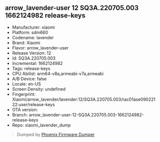 ## arrow_lavender-user 12 SQ3A.220705.003 1662124982 release-keys
- Manufacturer: xiaomi
- Platform: sdm660
- Codename: lavender
- Brand: Xiaomi
- Flavor: arrow_lavender-user
- Release Version: 12
- Id: SQ3A.220705.003
- Incremental: 1662124982
- Tags: release-keys
- CPU Abilist: arm64-v8a,armeabi-v7a,armeabi
- A/B Device: false
- Locale: en-US
- Screen Density: undefined
- Fingerprint: Xiaomi/arrow_lavender/lavender:12/SQ3A.220705.003/rac01ase09022122:user/release-keys
- OTA version: 
- Branch: arrow_lavender-user-12-SQ3A.220705.003-1662124982-release-keys
- Repo: xiaomi_lavender_dump


>Dumped by [Phoenix Firmware Dumper](https://github.com/DroidDumps/phoenix_firmware_dumper)
